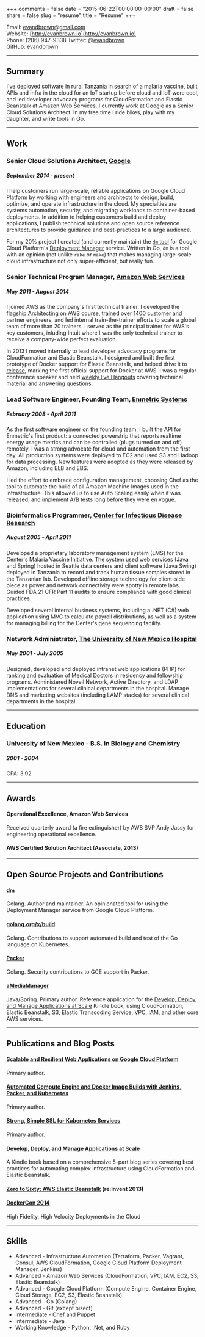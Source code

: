 +++
comments = false 
date = "2015-06-22T00:00:00-00:00"
draft = false
share = false
slug = "resume"
title = "Resume"
+++

Email: [evandbrown@gmail.com](mailto:evandbrown@gmail.com)  
Website: [http://evanbrown.io](http://evanbrown.io)  
Phone: (206) 947-9338
Twitter: [@evandbrown](https://twitter.com/evandbrown)  
GitHub: [evandbrown](https://github.com/evandbrown)  

---

## Summary

I&#x27;ve deployed software in rural Tanzania in search of a malaria vaccine, built APIs and infra in the cloud for an IoT startup before cloud and IoT were cool, and led developer advocacy programs for CloudFormation and Elastic Beanstalk at Amazon Web Services. I currently work at Google as a Senior Cloud Solutions Architect. In my free time I ride bikes, play with my daughter, and write tools in Go.

---

## Work

### Senior Cloud Solutions Architect, [Google](http://cloud.google.com)
##### September 2014 - present

I help customers run large-scale, reliable applications on Google Cloud Platform by working with engineers and architects to design, build, optimize, and operate infrastructure in the cloud. My specialties are systems automation, security, and migrating workloads to container-based deployments. In addition to helping customers build and deploy applications, I publish technical solutions and open source reference architectures to provide guidance and best-practices to a large audience.

For my 20% project I created (and currently maintain) the [`dm` tool](http://github.com/evandbrown/dm) for Google Cloud Platform's [Deployment Manager](https://cloud.google.com/deployment-manager/overview) service. Written in Go, `dm` is a tool with an opinion (not unlike `rake` or `make`) that makes managing large-scale cloud infrastructure not only super-efficient, but really fun.

### Senior Technical Program Manager, [Amazon Web Services](http://aws.amazon.com)
##### May 2011 - August 2014

I joined AWS as the company's first technical trainer. I developed the flagship [Architecting on AWS](http://aws.amazon.com/training/course-descriptions/architect/) course, trained over 1400 customer and partner engineers, and led internal train-the-trainer efforts to scale a global team of more than 20 trainers. I served as the principal trainer for AWS's key customers, inluding Intuit where I was the only technical trainer to receive a company-wide perfect evaluation.

In 2013 I moved internally to lead developer advocacy programs for CloudFormation and Elastic Beanstalk. I designed and built the first prototype of Docker support for Elastic Beanstalk, and helped drive it to [release](https://aws.amazon.com/blogs/aws/aws-elastic-beanstalk-for-docker/), marking the first official support for Docker at AWS. I was a regular conference speaker and held [weekly live Hangouts](https://plus.google.com/events/cbopt34eu8frvp5214u4l7c4sds) covering technical material and answering questions.

### Lead Software Engineer, Founding Team, [Enmetric Systems](http://www.enmetric.com)
##### February 2008 - April 2011

As the first software engineer on the founding team, I built the API for Enmetric's first product: a connected powerstrip that reports realtime energy usage metrics and can be controlled (plugs turned on and off) remotely. I was a strong advocate for cloud and automation from the first day. All production systems were deployed to EC2 and used S3 and Hadoop for data processing. New features were adopted as they were released by Amazon, including ELB and EBS.

I led the effort to embrace configuration management, choosing Chef as the tool to automate the build of all Amazon Machine Images used in the infrastructure. This allowed us to use Auto Scaling easily when it was released, and implement A/B tests long before they were en vogue.

### Bioinformatics Programmer, [Center for Infectious Disease Research](http://www.cidresearch.org/)
##### August 2005 - April 2011

Developed a proprietary laboratory management system (LMS) for the Center's Malaria Vaccine Initiative. The system used web services (Java and Spring) hosted in Seattle data centers and client software (Java Swing) deployed in Tanzania to record and track human tissue samples stored in the Tanzanian lab. Developed offline storage technology for client-side piece as power and network connectivity were spotty in remote labs. Guided FDA 21 CFR Part 11 audits to ensure compliance with good clinical practices.

Developed several internal business systems, including a .NET (C#) web application using MVC to calculate payroll distributions, as well as a system for managing billing for the Center's gene sequencing facility.

### Network Administrator, [The University of New Mexico Hospital](http://hsc.unm.edu/)
##### May 2001 - July 2005

Designed, developed and deployed intranet web applications (PHP) for ranking and evaluation of Medical Doctors in residency and fellowship programs. Administered Novell Network, Active Directory, and LDAP implementations for several clinical departments in the hospital. Manage DNS and marketing websites (including LAMP stacks) for several clinical departments in the hospital.

---

## Education

### University of New Mexico - B.S. in Biology and Chemistry
##### 2001 - 2004
GPA: 3.92

---

## Awards

#### Operational Excellence, Amazon Web Services
Received quarterly award (a fire extinguisher) by AWS SVP Andy Jassy for engineering operational excellence.

#### AWS Certified Solution Architect (Associate, 2013)

---

## Open Source Projects and Contributions

#### [dm](https://github.com/evandbrown/dm)
Golang. Author and maintainer. An opinionated tool for using the Deployment Manager service from Google Cloud Platform.

#### [golang.org/x/build](https://github.com/golang/build/commits?author=evandbrown)
Golang. Contributions to support automated build and test of the Go language on Kubernetes.

#### [Packer](https://github.com/mitchellh/packer/pull/1679)
Golang. Security contributions to GCE support in Packer.

#### [aMediaManager](https://github.com/awslabs/amediamanager)
Java/Spring. Primary author. Reference application for the [Develop, Deploy, and Manage Applications at Scale](http://www.amazon.com/Develop-Deploy-Elastic-Beanstalk-CloudFormation-ebook/dp/B00O96HVW6/ref=sr_1_1?ie=UTF8&qid=1436677346&sr=8-1&keywords=develop+deploy+and+manage) Kindle book, using CloudFormation, Elastic Beanstalk, S3, Elastic Transcoding Service, VPC, IAM, and other core AWS services.


---

## Publications and Blog Posts

#### [ Scalable and Resilient Web Applications on Google Cloud Platform](http://googlecloudplatform.blogspot.com/2015/03/introducing-the-Scalable-and-Resilient-Web-Apps-Solution.html)  
Primary author.

#### [Automated Compute Engine and Docker Image Builds with Jenkins, Packer, and Kubernetes](http://googlecloudplatform.blogspot.com/2015/05/Automated-Compute-Engine-and-Docker-Image-Builds-with-Jenkins-Packer-and-Kubernetes.html)
Primary author.

#### [Strong, Simple SSL for Kubernetes Services](http://blog.kubernetes.io/2015/07/strong-simple-ssl-for-kubernetes.html)
Primary author.

#### [Develop, Deploy, and Manage Applications at Scale](http://www.amazon.com/Develop-Deploy-Elastic-Beanstalk-CloudFormation-ebook/dp/B00O96HVW6/ref=sr_1_1?ie=UTF8&qid=1436677346&sr=8-1&keywords=develop+deploy+and+manage)

A Kindle book based on a comprehensive 5-part blog series covering best practices for automating complex infrastructure using CloudFormation and Elastic Beanstalk.

#### [Zero to Sixty: AWS Elastic Beanstalk](https://www.youtube.com/watch?v=Zb-lNr_TV2k) (re:Invent 2013)


#### [DockerCon 2014](https://www.youtube.com/watch?v=OzLXj2W2Rss)

High Fidelity, High Velocity Deployments in the Cloud

---

## Skills

* Advanced - Infrastructure Automation (Terraform, Packer, Vagrant, Consul, AWS CloudFormation, Google Cloud Platform Deployment Manager, Jenkins)
* Advanced - Amazon Web Services (CloudFormation, VPC, IAM, EC2, S3, Elastic Beanstalk)
* Advanced - Google Cloud Platform (Compute Engine, Container Engine, Cloud Storage, EC2, S3, Elastic Beanstalk)
* Advanced - Go (Golang)
* Advanced - Git (except bisect)
* Intermediate - Chef and Puppet
* Intermediate - Java
* Working Knowledge - Python, .Net, and Ruby
